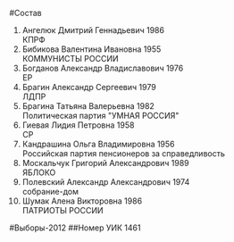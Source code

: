 #Состав
1. Ангелюк Дмитрий Геннадьевич 1986   
    КПРФ
2. Бибикова Валентина Ивановна 1955   
    КОММУНИСТЫ РОССИИ
3. Богданов Александр Владиславович 1976   
    ЕР
4. Брагин Александр Сергеевич 1979   
    ЛДПР
5. Брагина Татьяна Валерьевна 1982   
    Политическая партия "УМНАЯ РОССИЯ"
6. Гиевая Лидия Петровна 1958   
    СР
7. Кандрашина Ольга Владимировна 1956   
    Российская партия пенсионеров за справедливость
8. Москальчук Григорий Александрович 1989   
    ЯБЛОКО
9. Полевский Александр Александрович 1974   
    собрание-дом
10. Шумак Алена Викторовна 1986   
    ПАТРИОТЫ РОССИИ

#Выборы-2012
##Номер УИК
1461